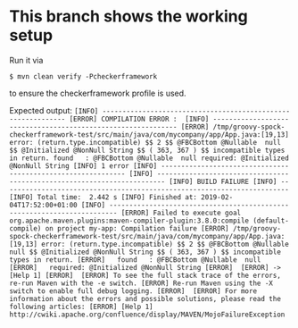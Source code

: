 This branch shows the working setup
===================================

Run it via

`$ mvn clean verify -Pcheckerframework`

to ensure the checkerframework profile is used.

Expected output:
`
[INFO] -------------------------------------------------------------
[ERROR] COMPILATION ERROR : 
[INFO] -------------------------------------------------------------
[ERROR] /tmp/groovy-spock-checkerframework-test/src/main/java/com/mycompany/app/App.java:[19,13] error: (return.type.incompatible) $$ 2 $$ @FBCBottom @Nullable  null $$ @Initialized @NonNull String $$ ( 363, 367 ) $$ incompatible types in return.
  found   : @FBCBottom @Nullable  null
  required: @Initialized @NonNull String
[INFO] 1 error
[INFO] -------------------------------------------------------------
[INFO] ------------------------------------------------------------------------
[INFO] BUILD FAILURE
[INFO] ------------------------------------------------------------------------
[INFO] Total time:  2.442 s
[INFO] Finished at: 2019-02-04T17:52:00+01:00
[INFO] ------------------------------------------------------------------------
[ERROR] Failed to execute goal org.apache.maven.plugins:maven-compiler-plugin:3.8.0:compile (default-compile) on project my-app: Compilation failure
[ERROR] /tmp/groovy-spock-checkerframework-test/src/main/java/com/mycompany/app/App.java:[19,13] error: (return.type.incompatible) $$ 2 $$ @FBCBottom @Nullable  null $$ @Initialized @NonNull String $$ ( 363, 367 ) $$ incompatible types in return.
[ERROR]   found   : @FBCBottom @Nullable  null
[ERROR]   required: @Initialized @NonNull String
[ERROR] 
[ERROR] -> [Help 1]
[ERROR] 
[ERROR] To see the full stack trace of the errors, re-run Maven with the -e switch.
[ERROR] Re-run Maven using the -X switch to enable full debug logging.
[ERROR] 
[ERROR] For more information about the errors and possible solutions, please read the following articles:
[ERROR] [Help 1] http://cwiki.apache.org/confluence/display/MAVEN/MojoFailureException
`
